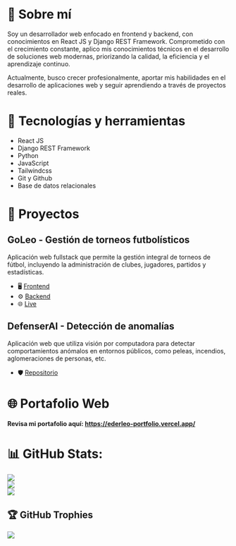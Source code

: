 # 💫 Sobre mí

Soy un desarrollador web enfocado en frontend y backend, con conocimientos en React JS y Django REST Framework.
Comprometido con el crecimiento constante, aplico mis conocimientos técnicos en el desarrollo de soluciones web modernas, priorizando la calidad, la eficiencia y el aprendizaje continuo.

Actualmente, busco crecer profesionalmente, aportar mis habilidades en el desarrollo de aplicaciones web y seguir aprendiendo a través de proyectos reales.


# 🚀 Tecnologías y herramientas
  - React JS
  - Django REST Framework
  - Python
  - JavaScript
  - Tailwindcss
  - Git y Github
  - Base de datos relacionales

# 📂 Proyectos 
  ## GoLeo - Gestión de torneos futbolísticos  
  Aplicación web fullstack que permite la gestión integral de torneos de fútbol, incluyendo la administración de clubes, jugadores, partidos y estadísticas. 
  - 🖥️ [Frontend](https://github.com/ederleo21/goLeoApp)
  - ⚙️ [Backend](https://github.com/ederleo21/goLeo_backend)
  - 🌐 [Live](https://go-leo.vercel.app/login)

  ## DefenserAI - Detección de anomalías
  Aplicación web que utiliza visión por computadora para detectar comportamientos anómalos en entornos públicos, como peleas, incendios, aglomeraciones de personas, etc.
  - 🛡️ [Repositorio](https://github.com/ederleo21/DefenserAI---anomaly-detection)


# 🌐 Portafolio Web
  #### Revisa mi portafolio aquí: https://ederleo-portfolio.vercel.app/

    
# 📊 GitHub Stats:
![](https://github-readme-stats.vercel.app/api?username=ederleo21&theme=dark&hide_border=false&include_all_commits=false&count_private=false)<br/>
![](https://github-readme-streak-stats.herokuapp.com/?user=ederleo21&theme=dark&hide_border=false)<br/>
![](https://github-readme-stats.vercel.app/api/top-langs/?username=ederleo21&theme=dark&hide_border=false&include_all_commits=false&count_private=false&layout=compact)


## 🏆 GitHub Trophies
![](https://github-profile-trophy.vercel.app/?username=ederleo21&theme=nord&no-frame=false&no-bg=true&margin-w=4)
